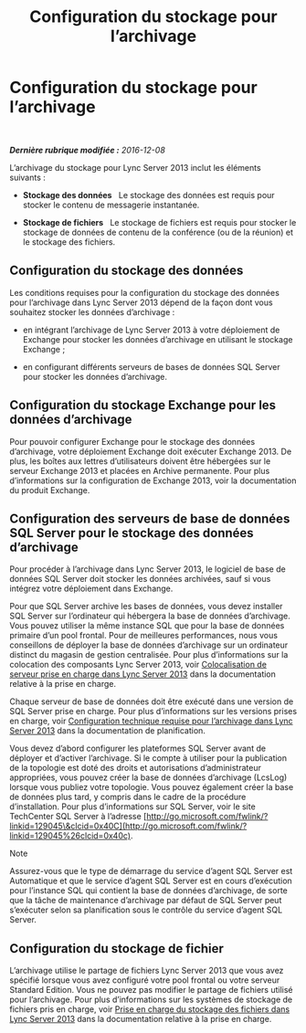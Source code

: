 ﻿---
title: Configuration du stockage pour l’archivage
TOCTitle: Configuration du stockage pour l’archivage
ms:assetid: f751245c-743e-454f-8325-968ae5e3de71
ms:mtpsurl: https://technet.microsoft.com/fr-fr/library/JJ205392(v=OCS.15)
ms:contentKeyID: 49299364
ms.date: 12/10/2016
mtps_version: v=OCS.15
ms.translationtype: HT
---

# Configuration du stockage pour l’archivage

 

_**Dernière rubrique modifiée :** 2016-12-08_

L’archivage du stockage pour Lync Server 2013 inclut les éléments suivants :

  - **Stockage des données**   Le stockage des données est requis pour stocker le contenu de messagerie instantanée.

  - **Stockage de fichiers**   Le stockage de fichiers est requis pour stocker le stockage de données de contenu de la conférence (ou de la réunion) et le stockage des fichiers.

## Configuration du stockage des données

Les conditions requises pour la configuration du stockage des données pour l’archivage dans Lync Server 2013 dépend de la façon dont vous souhaitez stocker les données d’archivage :

  - en intégrant l’archivage de Lync Server 2013 à votre déploiement de Exchange pour stocker les données d’archivage en utilisant le stockage Exchange ;

  - en configurant différents serveurs de bases de données SQL Server pour stocker les données d’archivage.

## Configuration du stockage Exchange pour les données d’archivage

Pour pouvoir configurer Exchange pour le stockage des données d’archivage, votre déploiement Exchange doit exécuter Exchange 2013. De plus, les boîtes aux lettres d’utilisateurs doivent être hébergées sur le serveur Exchange 2013 et placées en Archive permanente. Pour plus d’informations sur la configuration de Exchange 2013, voir la documentation du produit Exchange.

## Configuration des serveurs de base de données SQL Server pour le stockage des données d’archivage

Pour procéder à l’archivage dans Lync Server 2013, le logiciel de base de données SQL Server doit stocker les données archivées, sauf si vous intégrez votre déploiement dans Exchange.

Pour que SQL Server archive les bases de données, vous devez installer SQL Server sur l’ordinateur qui hébergera la base de données d’archivage. Vous pouvez utiliser la même instance SQL que pour la base de données primaire d’un pool frontal. Pour de meilleures performances, nous vous conseillons de déployer la base de données d’archivage sur un ordinateur distinct du magasin de gestion centralisée. Pour plus d’informations sur la colocation des composants Lync Server 2013, voir [Colocalisation de serveur prise en charge dans Lync Server 2013](lync-server-2013-supported-server-collocation.md) dans la documentation relative à la prise en charge.

Chaque serveur de base de données doit être exécuté dans une version de SQL Server prise en charge. Pour plus d’informations sur les versions prises en charge, voir [Configuration technique requise pour l’archivage dans Lync Server 2013](lync-server-2013-technical-requirements-for-archiving.md) dans la documentation de planification.

Vous devez d’abord configurer les plateformes SQL Server avant de déployer et d’activer l’archivage. Si le compte à utiliser pour la publication de la topologie est doté des droits et autorisations d’administrateur appropriées, vous pouvez créer la base de données d’archivage (LcsLog) lorsque vous publiez votre topologie. Vous pouvez également créer la base de données plus tard, y compris dans le cadre de la procédure d’installation. Pour plus d’informations sur SQL Server, voir le site TechCenter SQL Server à l’adresse [http://go.microsoft.com/fwlink/?linkid=129045\&clcid=0x40C](http://go.microsoft.com/fwlink/?linkid=129045%26clcid=0x40c).

> [!note]  
> Assurez-vous que le type de démarrage du service d’agent SQL Server est Automatique et que le service d’agent SQL Server est en cours d’exécution pour l’instance SQL qui contient la base de données d’archivage, de sorte que la tâche de maintenance d’archivage par défaut de SQL Server peut s’exécuter selon sa planification sous le contrôle du service d’agent SQL Server.

## Configuration du stockage de fichier

L’archivage utilise le partage de fichiers Lync Server 2013 que vous avez spécifié lorsque vous avez configuré votre pool frontal ou votre serveur Standard Edition. Vous ne pouvez pas modifier le partage de fichiers utilisé pour l’archivage. Pour plus d’informations sur les systèmes de stockage de fichiers pris en charge, voir [Prise en charge du stockage des fichiers dans Lync Server 2013](lync-server-2013-file-storage-support.md) dans la documentation relative à la prise en charge.

